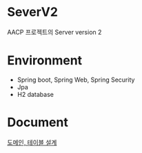 # SeverV2
AACP 프로젝트의 Server version 2

# Environment
- Spring boot, Spring Web, Spring Security
- Jpa
- H2 database

# Document
[도메인, 테이블 설계](https://github.com/CBNU-AACP/ServerV2/tree/master/Document)
